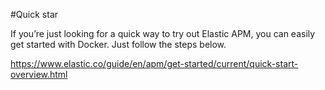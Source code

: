 #Quick star

If you’re just looking for a quick way to try out Elastic APM, you can easily get started with Docker. Just follow the steps below.

https://www.elastic.co/guide/en/apm/get-started/current/quick-start-overview.html
